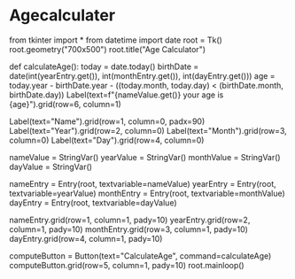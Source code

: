 # Agecalculater
from tkinter import *
from datetime import date
root = Tk()
root.geometry("700x500")
root.title("Age Calculator")

def calculateAge():
    today = date.today()
    birthDate = date(int(yearEntry.get()), int(monthEntry.get()), int(dayEntry.get()))
    age = today.year - birthDate.year - ((today.month, today.day) < (birthDate.month, birthDate.day))
    Label(text=f"{nameValue.get()} your age is {age}").grid(row=6, column=1)
    
Label(text="Name").grid(row=1, column=0, padx=90)
Label(text="Year").grid(row=2, column=0)
Label(text="Month").grid(row=3, column=0)
Label(text="Day").grid(row=4, column=0)

nameValue = StringVar()
yearValue = StringVar()
monthValue = StringVar()
dayValue = StringVar()

nameEntry = Entry(root, textvariable=nameValue)
yearEntry = Entry(root, textvariable=yearValue)
monthEntry = Entry(root, textvariable=monthValue)
dayEntry = Entry(root, textvariable=dayValue)

nameEntry.grid(row=1, column=1, pady=10)
yearEntry.grid(row=2, column=1, pady=10)
monthEntry.grid(row=3, column=1, pady=10)
dayEntry.grid(row=4, column=1, pady=10)

computeButton = Button(text="CalculateAge", command=calculateAge)
computeButton.grid(row=5, column=1, pady=10)
root.mainloop()
